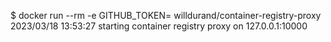 $ docker run --rm -e GITHUB_TOKEN=<personal access token> willdurand/container-registry-proxy
2023/03/18 13:53:27 starting container registry proxy on 127.0.0.1:10000
